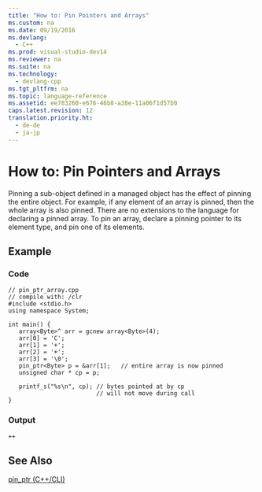```yaml
---
title: "How to: Pin Pointers and Arrays"
ms.custom: na
ms.date: 09/19/2016
ms.devlang: 
  - C++
ms.prod: visual-studio-dev14
ms.reviewer: na
ms.suite: na
ms.technology: 
  - devlang-cpp
ms.tgt_pltfrm: na
ms.topic: language-reference
ms.assetid: ee783260-e676-46b8-a38e-11a06f1d57b0
caps.latest.revision: 12
translation.priority.ht: 
  - de-de
  - ja-jp
---
```

# How to: Pin Pointers and Arrays
Pinning a sub-object defined in a managed object has the effect of pinning the entire object.  For example, if any element of an array is pinned, then the whole array is also pinned. There are no extensions to the language for declaring a pinned array. To pin an array, declare a pinning pointer to its element type, and pin one of its elements.  
  
## Example  
  
### Code  
  
```  
// pin_ptr_array.cpp  
// compile with: /clr  
#include <stdio.h>  
using namespace System;  
  
int main() {  
   array<Byte>^ arr = gcnew array<Byte>(4);  
   arr[0] = 'C';  
   arr[1] = '+';  
   arr[2] = '+';  
   arr[3] = '\0';  
   pin_ptr<Byte> p = &arr[1];   // entire array is now pinned  
   unsigned char * cp = p;  
  
   printf_s("%s\n", cp); // bytes pointed at by cp  
                         // will not move during call  
}  
```  
  
### Output  
  
```  
++  
```  
  
## See Also  
 [pin_ptr (C++/CLI)](../vs140/pin_ptr--C---CLI-.md)